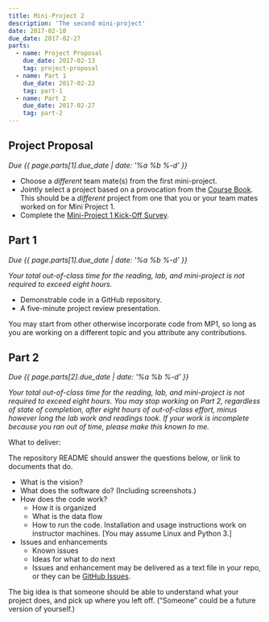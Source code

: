 ```yaml
---
title: Mini-Project 2
description: 'The second mini-project'
date: 2017-02-10
due_date: 2017-02-27
parts:
  - name: Project Proposal
    due_date: 2017-02-13
    tag: project-proposal
  - name: Part 1
    due_date: 2017-02-22
    tag: part-1
  - name: Part 2
    due_date: 2017-02-27
    tag: part-2
---
```


## Project Proposal

<i>Due {{ page.parts[1].due_date | date: '%a %b %-d' }}</i>

* Choose a *different* team mate(s) from the first mini-project.
* Jointly select a project based on a provocation from the [Course Book](files/HtL_web-book-1.pdf). This should be a *different* project from one that you or your team mates worked on for Mini Project 1.
* Complete the [Mini-Project 1 Kick-Off Survey](https://goo.gl/forms/EmirMhWuj9UdYSTb2).


## Part 1

<i>Due {{ page.parts[1].due_date | date: '%a %b %-d' }}</i>

<i>Your total out-of-class time for the reading, lab, and mini-project is not required to exceed eight hours.</i>

* Demonstrable code in a GitHub repository.
* A five-minute project review presentation.

You may start from other otherwise incorporate code from MP1, so long as you are working on a different topic and
you attribute any contributions.


## Part 2

<i>Due {{ page.parts[2].due_date | date: '%a %b %-d' }}</i>

<i>Your total out-of-class time for the reading, lab, and mini-project is not required to exceed eight hours.
You may stop working on Part 2, regardless of state of completion, after eight hours of out-of-class effort, minus however long the lab work and readings took.
If your work is incomplete because you ran out of time, please make this known to me.</i>

What to deliver:

The repository README should answer the questions below, or link to documents that do.

* What is the vision?
* What does the software do? (Including screenshots.)
* How does the code work?
  * How it is organized
  * What is the data flow
  * How to run the code. Installation and usage instructions work on instructor machines. [You may assume Linux and Python 3.]
* Issues and enhancements
  * Known issues
  * Ideas for what to do next
  * Issues and enhancement may be delivered as a text file in your repo, or they can be [GitHub Issues](https://guides.github.com/features/issues/).

The big idea is that someone should be able to understand what your project does, and pick up where you left off. (“Someone” could be a future version of yourself.)
